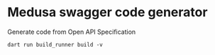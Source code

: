 # Medusa swagger code generator

Generate code from Open API Specification

`dart run build_runner build -v`